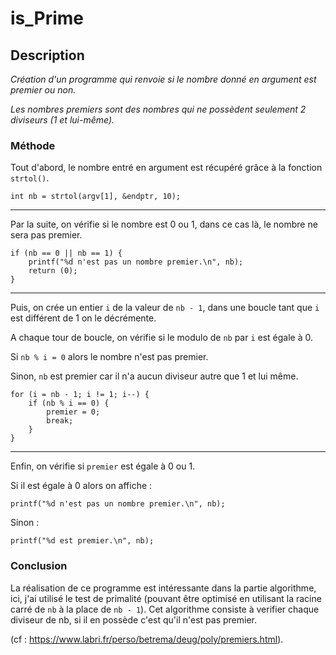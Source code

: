 # is_Prime

## Description

*Création d'un programme qui renvoie si le nombre donné en argument est premier ou non.*

*Les nombres premiers sont des nombres qui ne possèdent seulement 2 diviseurs (1 et lui-même).*

### Méthode

Tout d'abord, le nombre entré en argument est récupéré grâce à la fonction `strtol()`.

	int nb = strtol(argv[1], &endptr, 10);
---
Par la suite, on vérifie si le nombre est 0 ou 1, dans ce cas là, le nombre ne sera pas premier.

	if (nb == 0 || nb == 1) {
		printf("%d n'est pas un nombre premier.\n", nb);
		return (0);
	}
---
Puis, on crée un entier `i` de la valeur de `nb - 1`, dans une boucle tant que `i` est différent de 1 on le décrémente.

A chaque tour de boucle, on vérifie si le modulo de `nb` par `i` est égale à 0.

Si `nb % i = 0` alors le nombre n'est pas premier.

Sinon, `nb` est premier car il n'a aucun diviseur autre que 1 et lui même.

	for (i = nb - 1; i != 1; i--) {
		if (nb % i == 0) {
			premier = 0;
			break;
		}
	}
---	
Enfin, on vérifie si `premier` est égale à 0 ou 1.

Si il est égale à 0 alors on affiche :

	printf("%d n'est pas un nombre premier.\n", nb);

Sinon :

	printf("%d est premier.\n", nb);
	
### Conclusion

La réalisation de ce programme est intéressante dans la partie algorithme, ici, j'ai utilisé le test de primalité (pouvant être optimisé en utilisant la racine carré de `nb` à la place de `nb - 1`). Cet algorithme consiste à verifier chaque diviseur de nb, si il en possède c'est qu'il n'est pas premier.
	
(cf : <https://www.labri.fr/perso/betrema/deug/poly/premiers.html>).